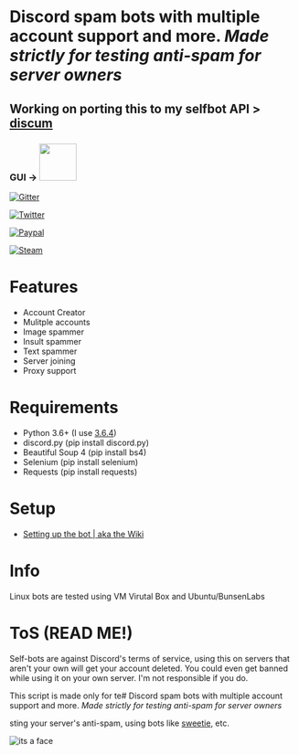 # Discord spam bots with multiple account support and more. *Made strictly for testing anti-spam for server owners*

## Working on porting this to my selfbot API > [discum](https://github.com/Merubokkusu/Discord-S.C.U.M)

### GUI -> [<img src="https://s.put.re/pgh732Cd.png" width="65" />](https://github.com/Merubokkusu/Fuyuumi/releases/latest)

[![Gitter](https://badges.gitter.im/discord-spam-bots/community.svg)](https://gitter.im/discord-spam-bots/community?utm_source=badge&utm_medium=badge&utm_campaign=pr-badge)

[![Twitter](https://img.shields.io/twitter/follow/merubokkusu?style=social)](https://twitter.com/intent/follow?screen_name=merubokkusu)

[![Paypal](https://img.shields.io/badge/paypal-donate-brightgreen)](https://www.paypal.me/Merubokkusu?)

[![Steam](https://img.shields.io/badge/donate-steam-green?logo=Steam&style=flat-square)](https://steamcommunity.com/tradeoffer/new/?partner=94720138&token=GY23F7tU)



# Features 
- Account Creator
- Mulitple accounts
- Image spammer
- Insult spammer
- Text spammer
- Server joining
- Proxy support 

# Requirements 
- Python 3.6+ (I use [3.6.4](https://www.python.org/downloads/release/python-364/))
- discord.py (pip install discord.py)
- Beautiful Soup 4 (pip install bs4)
- Selenium (pip install selenium)
- Requests (pip install requests)

# Setup
- [Setting up the bot | aka the Wiki](https://github.com/Merubokkusu/discord-spam-bots/wiki)

# Info
Linux bots are tested using VM Virutal Box and Ubuntu/BunsenLabs

# ToS (READ ME!)

Self-bots are against Discord's terms of service, using this on servers that aren't your own will get your account deleted.
You could even get banned while using it on your own server. I'm not responsible if you do.

This script is made only for te# Discord spam bots with multiple account support and more. *Made strictly for testing anti-spam for server owners*

sting your server's anti-spam, using bots like [sweetie](https://github.com/blackhole12/sweetiebot),  etc.

![its a face](http://i.imgur.com/bTMYozm.png)
